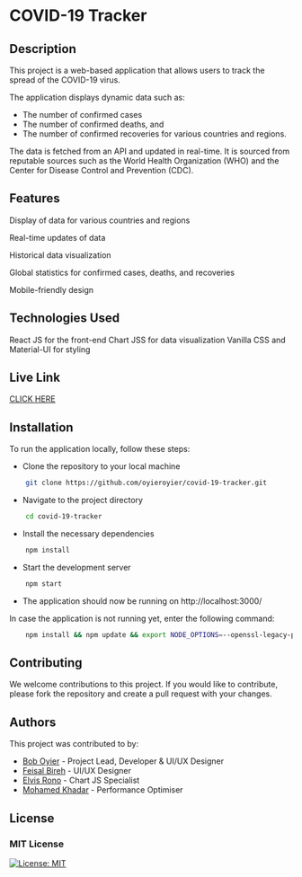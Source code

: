 # COVID-19 Tracker

## Description

This project is a web-based application that allows users to track the spread of the COVID-19 virus.

The application displays dynamic data such as:

- The number of confirmed cases
- The number of confirmed deaths, and
- The number of confirmed recoveries for various countries and regions.

The data is fetched from an API and updated in real-time. It is sourced from reputable sources such as the World Health Organization (WHO) and the Center for Disease Control and Prevention (CDC).

## Features

Display of data for various countries and regions

Real-time updates of data

Historical data visualization

Global statistics for confirmed cases, deaths, and recoveries

Mobile-friendly design

## Technologies Used

React JS for the front-end
Chart JSS for data visualization
Vanilla CSS and Material-UI for styling

## Live Link

[CLICK HERE](https://iridescent-bublanina-ed051d.netlify.app/)

## Installation

To run the application locally, follow these steps:

- Clone the repository to your local machine

```bash
    git clone https://github.com/oyieroyier/covid-19-tracker.git
```

- Navigate to the project directory

```bash
    cd covid-19-tracker
```

- Install the necessary dependencies

```bash
    npm install
```

- Start the development server

```bash
    npm start
```

- The application should now be running on http://localhost:3000/

In case the application is not running yet, enter the following command:
```bash
    npm install && npm update && export NODE_OPTIONS=--openssl-legacy-provider && npm start
```
## Contributing

We welcome contributions to this project. If you would like to contribute, please fork the repository and create a pull request with your changes.

## Authors

This project was contributed to by:
- [Bob Oyier](https://github.com/oyieroyier) - Project Lead, Developer & UI/UX Designer
- [Feisal Bireh](https://github.com/Feisalbireh) - UI/UX Designer
- [Elvis Rono](https://github.com/kericho) - Chart JS Specialist
- [Mohamed Khadar](https://github.com/Khadaryussuf) - Performance Optimiser

## License

### MIT License

[![License: MIT](https://img.shields.io/badge/License-MIT%20License-blue)](https://opensource.org/licenses/MIT)